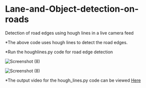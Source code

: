 # Lane-and-Object-detection-on-roads
Detection of road edges using hough lines  in a live camera feed

  *The above code uses hough lines to detect the road edges.
  
  *Run the houghlines.py code for road edge detection
  
  ![Screenshot (8)](https://user-images.githubusercontent.com/72451756/95553849-df87f480-0a2c-11eb-8f65-8979aca4b3ed.png)
  
  
  ![Screenshot (8)](https://user-images.githubusercontent.com/72451756/95553849-df87f480-0a2c-11eb-8f65-8979aca4b3ed.png)

  
  *The output video for the hough_lines.py code can be viewed [Here](https://drive.google.com/file/d/1zDafEKfWVxcedXcYNpa4m5mOZPqu5mEJ/view?usp=sharing)


